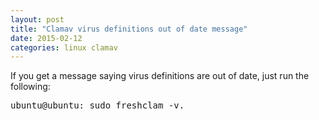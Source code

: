 ```yaml
---
layout: post
title: "Clamav virus definitions out of date message"
date: 2015-02-12
categories: linux clamav
---
```

If you get a message saying virus definitions are out of date, just run the following:

<kbd>
ubuntu@ubuntu:	sudo freshclam -v.
</kbd>

